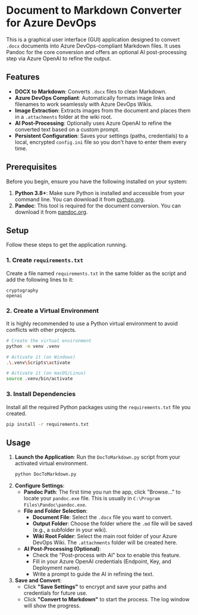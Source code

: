 # Document to Markdown Converter for Azure DevOps

This is a graphical user interface (GUI) application designed to convert `.docx` documents into Azure DevOps-compliant Markdown files. It uses Pandoc for the core conversion and offers an optional AI post-processing step via Azure OpenAI to refine the output.

## Features

  - **DOCX to Markdown**: Converts `.docx` files to clean Markdown.
  - **Azure DevOps Compliant**: Automatically formats image links and filenames to work seamlessly with Azure DevOps Wikis.
  - **Image Extraction**: Extracts images from the document and places them in a `.attachments` folder at the wiki root.
  - **AI Post-Processing**: Optionally uses Azure OpenAI to refine the converted text based on a custom prompt.
  - **Persistent Configuration**: Saves your settings (paths, credentials) to a local, encrypted `config.ini` file so you don't have to enter them every time.

## Prerequisites

Before you begin, ensure you have the following installed on your system:

1.  **Python 3.8+**: Make sure Python is installed and accessible from your command line. You can download it from [python.org](https://python.org/).
2.  **Pandoc**: This tool is required for the document conversion. You can download it from [pandoc.org](https://pandoc.org/installing.html).

## Setup

Follow these steps to get the application running.

### 1\. Create `requirements.txt`

Create a file named `requirements.txt` in the same folder as the script and add the following lines to it:

```text
cryptography
openai
```

### 2\. Create a Virtual Environment

It is highly recommended to use a Python virtual environment to avoid conflicts with other projects.

```bash
# Create the virtual environment
python -m venv .venv

# Activate it (on Windows)
.\.venv\Scripts\activate

# Activate it (on macOS/Linux)
source .venv/bin/activate
```

### 3\. Install Dependencies

Install all the required Python packages using the `requirements.txt` file you created.

```bash
pip install -r requirements.txt
```

## Usage

1.  **Launch the Application**: Run the `DocToMarkdown.py` script from your activated virtual environment.
    ```bash
    python DocToMarkdown.py
    ```
2.  **Configure Settings**:
      * **Pandoc Path**: The first time you run the app, click "Browse..." to locate your `pandoc.exe` file. This is usually in `C:\Program Files\Pandoc\pandoc.exe`.
      * **File and Folder Selection**:
          * **Document File**: Select the `.docx` file you want to convert.
          * **Output Folder**: Choose the folder where the `.md` file will be saved (e.g., a subfolder in your wiki).
          * **Wiki Root Folder**: Select the main root folder of your Azure DevOps Wiki. The `.attachments` folder will be created here.
      * **AI Post-Processing (Optional)**:
          * Check the "Post-process with AI" box to enable this feature.
          * Fill in your Azure OpenAI credentials (Endpoint, Key, and Deployment name).
          * Write a prompt to guide the AI in refining the text.
3.  **Save and Convert**:
      * Click **"Save Settings"** to encrypt and save your paths and credentials for future use.
      * Click **"Convert to Markdown"** to start the process. The log window will show the progress.